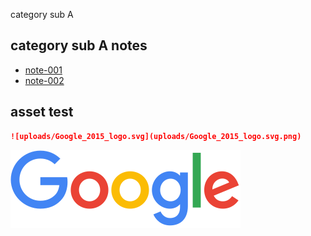 category sub A

## category sub A notes 

- [note-001](note-005.md)
- [note-002](note-006.md)

## asset test

```md
![uploads/Google_2015_logo.svg](uploads/Google_2015_logo.svg.png)
```

![uploads/Google_2015_logo.svg](uploads/Google_2015_logo.svg.png)

